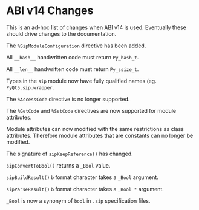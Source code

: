 # ABI v14 Changes

This is an ad-hoc list of changes when ABI v14 is used.  Eventually these
should drive changes to the documentation.

The `%SipModuleConfiguration` directive has been added.

All `__hash__` handwritten code must return `Py_hash_t`.

All `__len__` handwritten code must return `Py_ssize_t`.

Types in the `sip` module now have fully qualified names (eg.
`PyQt5.sip.wrapper`.

The `%AccessCode` directive is no longer supported.

The `%GetCode` and `%SetCode` directives are now supported for module
attributes.

Module attributes can now modified with the same restrictions as class
attributes.  Therefore module attributes that are constants can no longer be
modified.

The signature of `sipKeepReference()` has changed.

`sipConvertToBool()` returns a `_Bool` value.

`sipBuildResult()` `b` format character takes a `_Bool` argument.

`sipParseResult()` `b` format character takes a `_Bool *` argument.

`_Bool` is now a synonym of `bool` in `.sip` specification files.
